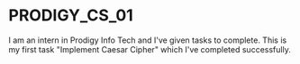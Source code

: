 # PRODIGY_CS_01
I am an intern in Prodigy Info Tech and I've given tasks to complete. This is my first task "Implement Caesar Cipher" which I've completed successfully.
